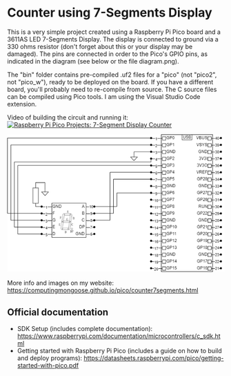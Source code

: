 # Counter using 7-Segments Display
This is a very simple project created using a Raspberry Pi Pico board and a 3611AS LED 7-Segments Display. 
The display is connected to ground via a 330 ohms resistor (don't forget about this or your display may be damaged). 
The pins are connected in order to the Pico's GPIO pins, as indicated in the diagram (see below or the file diagram.png).

The "bin" folder contains pre-compiled .uf2 files for a "pico" (not "pico2", not "pico_w"), ready to be deployed on the board.
If you have a different board, you'll probably need to re-compile from source. 
The C source files can be compiled using Pico tools. I am using the Visual Studio Code extension. 

Video of building the circuit and running it:
[![Raspberry Pi Pico Projects: 7-Segment Display Counter](https://img.youtube.com/vi/coLgDJsp-t8/0.jpg)](https://www.youtube.com/watch?v=coLgDJsp-t8)

![Schematic](diagram.png)

More info and images on my website: https://computingmongoose.github.io/pico/counter7segments.html

## Official documentation
- SDK Setup (includes complete documentation): https://www.raspberrypi.com/documentation/microcontrollers/c_sdk.html
- Getting started with Raspberry Pi Pico (includes a guide on how to build and deploy programs): https://datasheets.raspberrypi.com/pico/getting-started-with-pico.pdf

